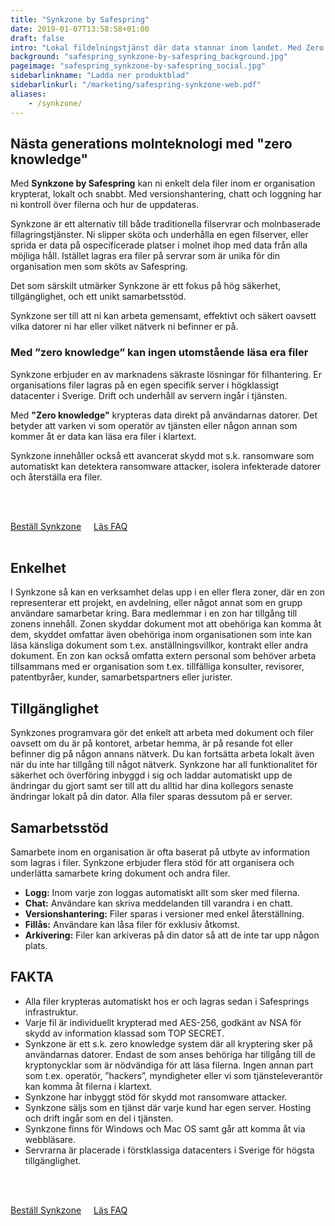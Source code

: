 ```yaml
---
title: "Synkzone by Safespring"
date: 2019-01-07T13:58:58+01:00
draft: false
intro: "Lokal fildelningstjänst där data stannar inom landet. Med Zero knowledge kan varken vi som operatör av tjänsten eller någon obehörig läsa era filer."
background: "safespring_synkzone-by-safespring_background.jpg"
pageimage: "safespring_synkzone-by-safespring_social.jpg"
sidebarlinkname: "Ladda ner produktblad"
sidebarlinkurl: "/marketing/safespring-synkzone-web.pdf"
aliases:
    - /synkzone/
---
```

## Nästa generations molnteknologi med "zero knowledge"
Med **Synkzone by Safespring** kan ni enkelt dela filer inom er organisation krypterat, lokalt och snabbt. Med versionshantering, chatt och loggning har ni kontroll över filerna och hur de uppdateras.

Synkzone är ett alternativ till både traditionella filservrar och molnbaserade fillagringstjänster. Ni slipper sköta och underhålla en egen filserver, eller sprida er data på ospecificerade platser i molnet ihop med data från alla möjliga håll. Istället lagras era filer på servrar som är unika för din organisation men som sköts av Safespring.

Det som särskilt utmärker Synkzone är ett fokus på hög säkerhet, tillgänglighet, och ett unikt samarbetsstöd.

<p class="quote">Synkzone ser till att ni kan arbeta gemensamt, effektivt och säkert oavsett vilka datorer ni har eller vilket nätverk ni befinner er på.</p>

### Med ”zero knowledge” kan ingen utomstående läsa era filer
Synkzone erbjuder en av marknadens säkraste lösningar för filhantering. Er organisations filer lagras på en egen specifik server i högklassigt datacenter i Sverige. Drift och underhåll av servern ingår i tjänsten.

Med **"Zero knowledge"** krypteras data direkt på användarnas datorer. Det betyder att varken vi som operatör av tjänsten eller någon annan som kommer åt er data kan läsa era filer i klartext.

Synkzone innehåller också ett avancerat skydd mot s.k. ransomware som automatiskt kan detektera ransomware attacker, isolera infekterade datorer och återställa era filer.

<br><br>
<div style="float:left; margin:0px 20px 20px 0px;"><a href="/tjanster/order-synkzone/" id="button">Beställ Synkzone</a></div><div style="float:left;"><a href="https://docs.safespring.com/synkzone/general-info/" id="text-button">Läs FAQ</a></div>
<br><br>

## Enkelhet
I Synkzone så kan en verksamhet delas upp i en eller flera zoner, där en zon representerar ett projekt, en avdelning, eller något annat som en grupp användare samarbetar kring. Bara medlemmar i en zon har tillgång till zonens innehåll. Zonen skyddar dokument mot att obehöriga kan komma åt dem, skyddet omfattar även obehöriga inom organisationen som inte kan läsa känsliga dokument som t.ex. anställningsvillkor, kontrakt eller andra dokument. En zon kan också omfatta extern personal som behöver arbeta tillsammans med er organisation som t.ex. tillfälliga konsulter, revisorer, patentbyråer, kunder, samarbetspartners eller jurister.

## Tillgänglighet
Synkzones programvara gör det enkelt att arbeta med dokument och filer oavsett om du är på kontoret, arbetar hemma, är på resande fot eller befinner dig på någon annans nätverk. Du kan fortsätta arbeta lokalt även när du inte har tillgång till något nätverk. Synkzone har all funktionalitet för säkerhet och överföring inbyggd i sig och laddar automatiskt upp de ändringar du gjort samt ser till att du alltid har dina kollegors senaste ändringar lokalt på din dator. Alla filer sparas dessutom på er server.

## Samarbetsstöd
Samarbete inom en organisation är ofta baserat på utbyte av information som lagras i filer. Synkzone erbjuder flera stöd för att organisera och underlätta samarbete kring dokument och andra filer.

- **Logg:** Inom varje zon loggas automatiskt allt som sker med filerna.
- **Chat:** Användare kan skriva meddelanden till varandra i en chatt.
- **Versionshantering:** Filer sparas i versioner med enkel återställning.
- **Fillås:** Användare kan låsa filer för exklusiv åtkomst.
- **Arkivering:** Filer kan arkiveras på din dator så att de inte tar upp någon plats.

## FAKTA
- Alla filer krypteras automatiskt hos er och lagras sedan i Safesprings infrastruktur.
- Varje fil är individuellt krypterad med AES-256, godkänt av NSA för skydd av information klassad som TOP SECRET.
- Synkzone är ett s.k. zero knowledge system där all kryptering sker på användarnas datorer. Endast de som anses behöriga har tillgång till de kryptonycklar som är nödvändiga för att läsa filerna. Ingen annan part som t.ex. operatör, ”hackers”, myndigheter eller vi som tjänsteleverantör kan komma åt filerna i klartext.
- Synkzone har inbyggt stöd för skydd mot ransomware attacker.
- Synkzone säljs som en tjänst där varje kund har egen server. Hosting och drift ingår som en del i tjänsten.
- Synkzone finns för Windows och Mac OS samt går att komma åt via webbläsare.
- Servrarna är placerade i förstklassiga datacenters i Sverige för högsta tillgänglighet.

<br><br>
<div style="float:left; margin:0px 20px 20px 0px;"><a href="/tjanster/order-synkzone/" id="button">Beställ Synkzone</a></div><div style="float:left;"><a href="https://docs.safespring.com/synkzone/general-info/" id="text-button">Läs FAQ</a></div>
<br><br>
